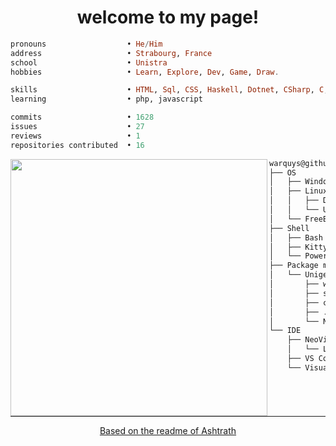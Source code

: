 <h1 align="center">welcome to my page!</h1>


```haskell
pronouns                  • He/Him
address                   • Strabourg, France
school                    • Unistra
hobbies                   • Learn, Explore, Dev, Game, Draw.

skills                    • HTML, Sql, CSS, Haskell, Dotnet, CSharp, C, CLI/Cpp, Unity, Godot, (.net)Regex
learning                  • php, javascript

commits                   • 1628
issues                    • 27
reviews                   • 1
repositories contributed  • 16
```

<img align="left" src="https://github.com/warquys.png" width="411" />

```cs
warquys@github
├── OS
│   ├── Windows 11
│   ├── Linux
│   │   ├── Debian
│   │   └── Ubuntu
│   └── FreeBsd
├── Shell
│   ├── Bash
│   ├── Kitty
│   └── PowerShell
├── Package manager
│   └── UnigetUI
│       ├── winget
│       ├── scoop
│       ├── choco
│       ├── .Net Tools
│       └── NodeJs
└── IDE
    ├── NeoVim
    │   └── LazyVim
    ├── VS Code
    └── Visual Studio 2022
```

<hr width="100%" size="2">

<div align="center">
  
[Based on the readme of Ashtrath](https://github.com/Ashtrath)

</div>
